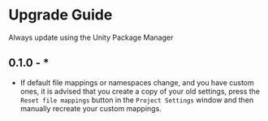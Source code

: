 # Upgrade Guide

Always update using the Unity Package Manager

## 0.1.0 - *
- If default file mappings or namespaces change, and you have custom ones, it is advised that you create a copy of your old settings, press the `Reset file mappings` button in the `Project Settings` window and then manually recreate your custom mappings.
